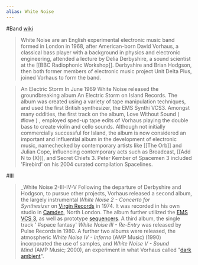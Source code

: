 ```yaml
---
alias: White Noise
---
```

#Band
[wiki](https://en.wikipedia.org/wiki/White_Noise_(band))
> White Noise are an English experimental electronic music band formed in London in 1968, after American-born David Vorhaus, a classical bass player with a background in physics and electronic engineering, attended a lecture by Delia Derbyshire, a sound scientist at the [[BBC Radiophonic Workshop]]. Derbyshire and Brian Hodgson, then both former members of electronic music project Unit Delta Plus, joined Vorhaus to form the band.

>An Electric Storm
In June 1969 White Noise released the groundbreaking album An Electric Storm on Island Records. The album was created using a variety of tape manipulation techniques, and used the first British synthesizer, the EMS Synthi VCS3. Amongst many oddities, the first track on the album, Love Without Sound ( #love ) , employed sped-up tape edits of Vorhaus playing the double bass to create violin and cello sounds. Although not initially commercially successful for Island, the album is now considered an important and influential album in the development of electronic music, namechecked by contemporary artists like [[The Orb]] and Julian Cope, influencing contemporary acts such as Broadcast, [[Add N to (X)]], and Secret Chiefs 3. Peter Kember of Spacemen 3 included 'Firebird' on his 2004 curated compilation Spacelines.


#III 
> _White Noise 2-III-IV-V 
Following the departure of Derbyshire and Hodgson, to pursue other projects, Vorhaus released a second album, the largely instrumental _White Noise 2 - Concerto for Synthesizer_ on [Virgin Records](https://en.wikipedia.org/wiki/Virgin_Records "Virgin Records") in 1974. It was recorded in his own studio in [Camden](https://en.wikipedia.org/wiki/London_Borough_of_Camden "London Borough of Camden"), North London. The album further utilized the [EMS VCS 3](https://en.wikipedia.org/wiki/EMS_VCS_3 "EMS VCS 3"), as well as prototype [sequencers](https://en.wikipedia.org/wiki/Music_sequencer "Music sequencer"). A third album, the single track ' #space fantasy' _White Noise III - Re-Entry_ was released by Pulse Records in 1980. A further two albums were released, the atmospheric _White Noise IV - Inferno_ (AMP Music) (1990) incorporated the use of samples, and _White Noise V - Sound Mind_ (AMP Music; 2000), an experiment in what Vorhaus called "[dark ambient](https://en.wikipedia.org/wiki/Dark_ambient "Dark ambient")".

